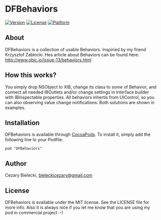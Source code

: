 # DFBehaviors

[![Version](https://img.shields.io/cocoapods/v/DFBehaviors.svg?style=flat)](http://cocoadocs.org/docsets/DFBehaviors)
[![License](https://img.shields.io/cocoapods/l/DFBehaviors.svg?style=flat)](http://cocoadocs.org/docsets/DFBehaviors)
[![Platform](https://img.shields.io/cocoapods/p/DFBehaviors.svg?style=flat)](http://cocoadocs.org/docsets/DFBehaviors)

## About

DFBehaviors is a collection of usable Behaviors. Inspiried by my friend Krzysztof Zabłocki. Hes article about Behaviors can be found here: http://www.objc.io/issue-13/behaviors.html

## How this works?

You simply drop NSObject to XIB, change its class to some of Behavior, and connect all needed IBOutlets and/or change settings in interface builder with IBInspectable properties. All behaviors inhertis from UIControl, so you can also observing value change notifications. Both solutions are shown in examples.

## Installation

DFBehaviors is available through [CocoaPods](http://cocoapods.org). To install
it, simply add the following line to your Podfile:

    pod "DFBehaviors"

## Author

Cezary Bielecki, bieleckicezary@gmail.com

## License

DFBehaviors is available under the MIT license. See the LICENSE file for more info. Also it is always nice if you let me know that you are using my pod in commercial project :-)

